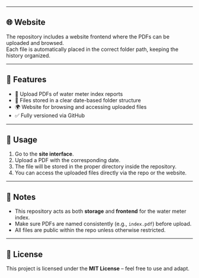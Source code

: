 
---

## 🌐 Website

The repository includes a website frontend where the PDFs can be uploaded and browsed.  
Each file is automatically placed in the correct folder path, keeping the history organized.

---

## 🚀 Features

- 📑 Upload PDFs of water meter index reports  
- 📂 Files stored in a clear date-based folder structure  
- 🌍 Website for browsing and accessing uploaded files  
- ✅ Fully versioned via GitHub  

---

## 🔧 Usage

1. Go to the **site interface**.  
2. Upload a PDF with the corresponding date.  
3. The file will be stored in the proper directory inside the repository.  
4. You can access the uploaded files directly via the repo or the website.

---

## 📝 Notes

- This repository acts as both **storage** and **frontend** for the water meter index.  
- Make sure PDFs are named consistently (e.g., `index.pdf`) before upload.  
- All files are public within the repo unless otherwise restricted.  

---

## 📄 License

This project is licensed under the **MIT License** – feel free to use and adapt.
